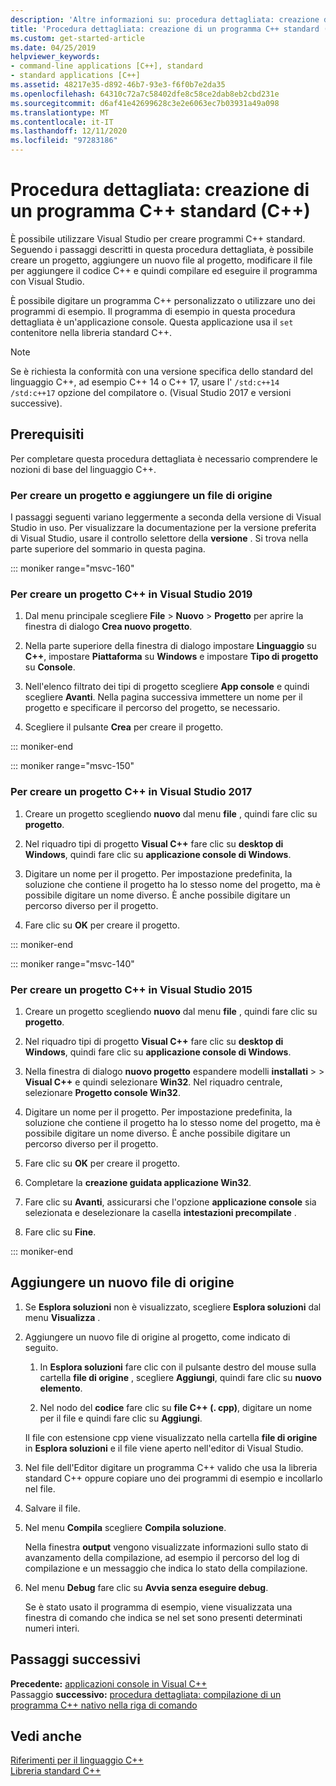```yaml
---
description: 'Altre informazioni su: procedura dettagliata: creazione di un programma C++ standard (C++)'
title: 'Procedura dettagliata: creazione di un programma C++ standard (C++)'
ms.custom: get-started-article
ms.date: 04/25/2019
helpviewer_keywords:
- command-line applications [C++], standard
- standard applications [C++]
ms.assetid: 48217e35-d892-46b7-93e3-f6f0b7e2da35
ms.openlocfilehash: 64310c72a7c58402dfe8c58ce2dab8eb2cbd231e
ms.sourcegitcommit: d6af41e42699628c3e2e6063ec7b03931a49a098
ms.translationtype: MT
ms.contentlocale: it-IT
ms.lasthandoff: 12/11/2020
ms.locfileid: "97283186"
---
```

# <a name="walkthrough-creating-a-standard-c-program-c"></a>Procedura dettagliata: creazione di un programma C++ standard (C++)

È possibile utilizzare Visual Studio per creare programmi C++ standard. Seguendo i passaggi descritti in questa procedura dettagliata, è possibile creare un progetto, aggiungere un nuovo file al progetto, modificare il file per aggiungere il codice C++ e quindi compilare ed eseguire il programma con Visual Studio.

È possibile digitare un programma C++ personalizzato o utilizzare uno dei programmi di esempio. Il programma di esempio in questa procedura dettagliata è un'applicazione console. Questa applicazione usa il `set` contenitore nella libreria standard C++.

> [!NOTE]
> Se è richiesta la conformità con una versione specifica dello standard del linguaggio C++, ad esempio C++ 14 o C++ 17, usare l' `/std:c++14` `/std:c++17` opzione del compilatore o. (Visual Studio 2017 e versioni successive).

## <a name="prerequisites"></a>Prerequisiti

Per completare questa procedura dettagliata è necessario comprendere le nozioni di base del linguaggio C++.

### <a name="to-create-a-project-and-add-a-source-file"></a>Per creare un progetto e aggiungere un file di origine

I passaggi seguenti variano leggermente a seconda della versione di Visual Studio in uso. Per visualizzare la documentazione per la versione preferita di Visual Studio, usare il controllo selettore della **versione** . Si trova nella parte superiore del sommario in questa pagina.

::: moniker range="msvc-160"

### <a name="to-create-a-c-project-in-visual-studio-2019"></a>Per creare un progetto C++ in Visual Studio 2019

1. Dal menu principale scegliere **File** > **Nuovo** > **Progetto** per aprire la finestra di dialogo **Crea nuovo progetto**.

1. Nella parte superiore della finestra di dialogo impostare **Linguaggio** su **C++**, impostare **Piattaforma** su **Windows** e impostare **Tipo di progetto** su **Console**.

1. Nell'elenco filtrato dei tipi di progetto scegliere **App console** e quindi scegliere **Avanti**. Nella pagina successiva immettere un nome per il progetto e specificare il percorso del progetto, se necessario.

1. Scegliere il pulsante **Crea** per creare il progetto.

::: moniker-end

::: moniker range="msvc-150"

### <a name="to-create-a-c-project-in-visual-studio-2017"></a>Per creare un progetto C++ in Visual Studio 2017

1. Creare un progetto scegliendo **nuovo** dal menu **file** , quindi fare clic su **progetto**.

1. Nel riquadro tipi di progetto **Visual C++** fare clic su **desktop di Windows**, quindi fare clic su **applicazione console di Windows**.

1. Digitare un nome per il progetto. Per impostazione predefinita, la soluzione che contiene il progetto ha lo stesso nome del progetto, ma è possibile digitare un nome diverso. È anche possibile digitare un percorso diverso per il progetto.

1. Fare clic su **OK** per creare il progetto.

::: moniker-end

::: moniker range="msvc-140"

### <a name="to-create-a-c-project-in-visual-studio-2015"></a>Per creare un progetto C++ in Visual Studio 2015

1. Creare un progetto scegliendo **nuovo** dal menu **file** , quindi fare clic su **progetto**.

1. Nel riquadro tipi di progetto **Visual C++** fare clic su **desktop di Windows**, quindi fare clic su **applicazione console di Windows**.

1. Nella finestra di dialogo **nuovo progetto** espandere modelli **installati**  >    >  **Visual C++** e quindi selezionare **Win32**. Nel riquadro centrale, selezionare **Progetto console Win32**.

1. Digitare un nome per il progetto. Per impostazione predefinita, la soluzione che contiene il progetto ha lo stesso nome del progetto, ma è possibile digitare un nome diverso. È anche possibile digitare un percorso diverso per il progetto.

1. Fare clic su **OK** per creare il progetto.

1. Completare la **creazione guidata applicazione Win32**.

1. Fare clic su **Avanti**, assicurarsi che l'opzione **applicazione console** sia selezionata e deselezionare la casella **intestazioni precompilate** .

1. Fare clic su **Fine**.

::: moniker-end

## <a name="add-a-new-source-file"></a>Aggiungere un nuovo file di origine

1. Se **Esplora soluzioni** non è visualizzato, scegliere **Esplora soluzioni** dal menu **Visualizza** .

1. Aggiungere un nuovo file di origine al progetto, come indicato di seguito.

   1. In **Esplora soluzioni** fare clic con il pulsante destro del mouse sulla cartella **file di origine** , scegliere **Aggiungi**, quindi fare clic su **nuovo elemento**.

   1. Nel nodo del **codice** fare clic su **file C++ (. cpp)**, digitare un nome per il file e quindi fare clic su **Aggiungi**.

   Il file con estensione cpp viene visualizzato nella cartella **file di origine** in **Esplora soluzioni** e il file viene aperto nell'editor di Visual Studio.

1. Nel file dell'Editor digitare un programma C++ valido che usa la libreria standard C++ oppure copiare uno dei programmi di esempio e incollarlo nel file.

1. Salvare il file.

1. Nel menu **Compila** scegliere **Compila soluzione**.

   Nella finestra **output** vengono visualizzate informazioni sullo stato di avanzamento della compilazione, ad esempio il percorso del log di compilazione e un messaggio che indica lo stato della compilazione.

1. Nel menu **Debug** fare clic su **Avvia senza eseguire debug**.

   Se è stato usato il programma di esempio, viene visualizzata una finestra di comando che indica se nel set sono presenti determinati numeri interi.

## <a name="next-steps"></a>Passaggi successivi

**Precedente:** [applicazioni console in Visual C++](./overview-of-windows-programming-in-cpp.md)<br/>
Passaggio **successivo:** [procedura dettagliata: compilazione di un programma C++ nativo nella riga di comando](../build/walkthrough-compiling-a-native-cpp-program-on-the-command-line.md)

## <a name="see-also"></a>Vedi anche

[Riferimenti per il linguaggio C++](../cpp/cpp-language-reference.md)<br/>
[Libreria standard C++](../standard-library/cpp-standard-library-reference.md)
